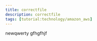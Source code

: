 ```yaml
---
title: correctfile
description: correctfile
tags: [tutorial:technology/amazon_aws]
---
```

newqwerty gfhgfhjf
